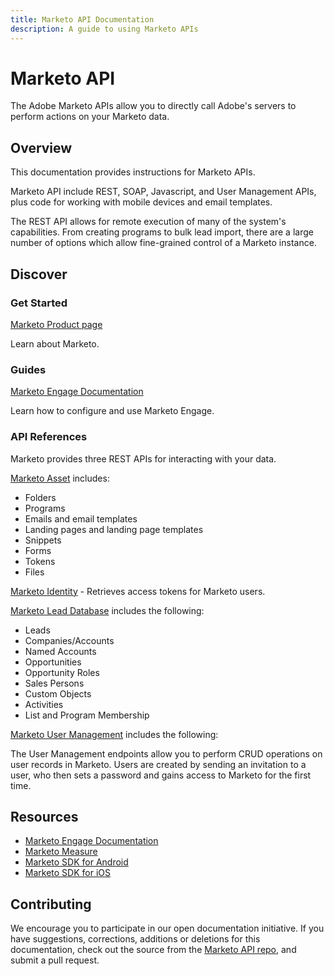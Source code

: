 ```yaml
---
title: Marketo API Documentation
description: A guide to using Marketo APIs
---
```


<Hero slots="heading, text"/>

# Marketo API

The Adobe Marketo APIs allow you to directly call Adobe's servers to perform actions on your Marketo data.

## Overview

This documentation provides instructions for Marketo APIs.

Marketo API include REST, SOAP, Javascript, and User Management APIs, plus code for working with mobile devices and email templates.

The REST API allows for remote execution of many of the system's capabilities. From creating programs to bulk lead import, there are a large number of options which allow fine-grained control of a Marketo instance.

## Discover

<DiscoverBlock width="100%" slots="heading, link, text"/>

### Get Started

[Marketo Product page](https://business.adobe.com/products/marketo/adobe-marketo.html)

Learn about Marketo.

<DiscoverBlock slots="heading, link, text"/>

### Guides

[Marketo Engage Documentation](https://experienceleague.adobe.com/en/docs/marketo/using/home)

Learn how to configure and use Marketo Engage.

### API References

Marketo provides three REST APIs for interacting with your data.

[Marketo Asset](api/asset.md) includes:

* Folders
* Programs
* Emails and email templates
* Landing pages and landing page templates
* Snippets
* Forms
* Tokens
* Files

[Marketo Identity](api/identity.md) - Retrieves access tokens for Marketo users.

[Marketo Lead Database](api/mapi.md) includes the following:

* Leads
* Companies/Accounts
* Named Accounts
* Opportunities
* Opportunity Roles
* Sales Persons
* Custom Objects
* Activities
* List and Program Membership

[Marketo User Management](api/user.md) includes the following:

The User Management endpoints allow you to perform CRUD operations on user records in Marketo. Users are created by sending an invitation to a user, who then sets a password and gains access to Marketo for the first time.

<Resources slots="heading, links"/>

## Resources

* [Marketo Engage Documentation](https://experienceleague.adobe.com/en/docs/marketo/using/home)
* [Marketo Measure](https://business.adobe.com/products/marketo/bizible.html)
* [Marketo SDK for Android](https://github.com/Marketo/android-sdk)
* [Marketo SDK for iOS](https://github.com/Marketo/ios-sdk)

## Contributing

We encourage you to participate in our open documentation initiative. If you have suggestions, corrections, additions
or deletions for this documentation, check out the source from the [Marketo API repo](https://github.com/AdobeDocs/marketo-apis), and submit a pull request.
